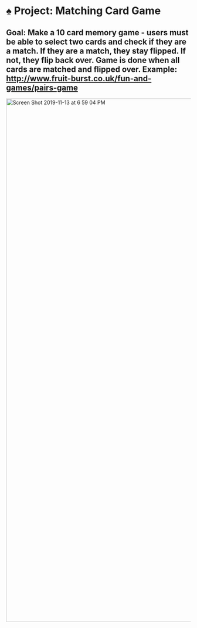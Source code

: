 # ♠️ Project: Matching Card Game

## Goal: Make a 10 card memory game - users must be able to select two cards and check if they are a match. If they are a match, they stay flipped. If not, they flip back over. Game is done when all cards are matched and flipped over. Example: http://www.fruit-burst.co.uk/fun-and-games/pairs-game 

<img width="1424" alt="Screen Shot 2019-11-13 at 6 59 04 PM" src="https://user-images.githubusercontent.com/55306344/68814817-c2de1380-0647-11ea-801c-11b4c93ec35b.png">

